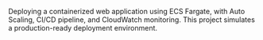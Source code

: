 Deploying a containerized web application using ECS Fargate, with Auto Scaling, CI/CD pipeline, and CloudWatch monitoring. This project simulates a production-ready deployment environment.